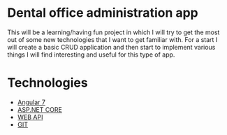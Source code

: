 # Dental office administration app

This will be a learning/having fun project in which I will try to get the most out of some new technologies that I want to get familiar with. For a start I will create a basic CRUD application and then start to implement various things I will find interesting and useful for this type of app.

# Technologies

* [Angular 7](https://angular.io/)
* [ASP.NET CORE](https://docs.microsoft.com/en-us/aspnet/?view=aspnetcore-2.2#pivot=core)
* [WEB API](https://dotnet.microsoft.com/apps/aspnet/apis)
* [GIT](https://git-scm.com/) 
